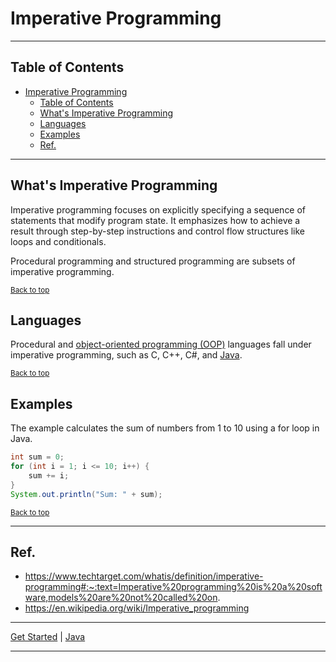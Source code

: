# Imperative Programming

---

## Table of Contents
<!-- TOC -->
* [Imperative Programming](#imperative-programming)
  * [Table of Contents](#table-of-contents)
  * [What's Imperative Programming](#whats-imperative-programming)
  * [Languages](#languages)
  * [Examples](#examples)
  * [Ref.](#ref)
<!-- TOC -->

---

## What's Imperative Programming

Imperative programming focuses on explicitly specifying a sequence of statements that modify program state. It emphasizes how to achieve a result through step-by-step instructions and control flow structures like loops and conditionals. 

Procedural programming and structured programming are subsets of imperative programming.

<sub>[Back to top](#table-of-contents)</sub>

## Languages

Procedural and [object-oriented programming (OOP)](oop.md) languages fall under imperative programming, such as C, C++, C#, and [Java](../../programming/languages/java).

<sub>[Back to top](#table-of-contents)</sub>

## Examples

The example calculates the sum of numbers from 1 to 10 using a for loop in Java.

```java
int sum = 0;
for (int i = 1; i <= 10; i++) {
    sum += i;
}
System.out.println("Sum: " + sum);
```

<sub>[Back to top](#table-of-contents)</sub>


---

## Ref.

- https://www.techtarget.com/whatis/definition/imperative-programming#:~:text=Imperative%20programming%20is%20a%20software,models%20are%20not%20called%20on.
- https://en.wikipedia.org/wiki/Imperative_programming

___

[Get Started](../../common/get-started.md#paradigms) |
[Java](../languages/java/java.md#whats-oop)

---